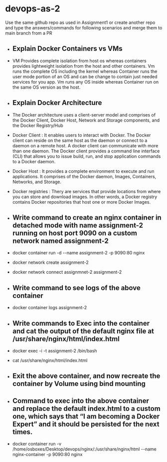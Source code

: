 # devops-as-2

Use the same github repo as used in Assignment1 or create another repo and type the answers/commands for following scenarios and merge them to main branch from a PR
- ## Explain Docker Containers vs VMs
- VM Provides complete isolation from host os whereas containers provides lightweight isolation from the host and other containers. Vm runs the complete OS including the kernel whereas Container runs the user mode portion of an OS and can be change to contain just needed services for you app. Vm runs any OS inside whereas Container  run on the same OS version as the host.  
- ## Explain Docker Architecture
- The Docker architecture uses a client-server model and comprises of the Docker Client, Docker Host, Network and Storage components, and the Docker Registry/Hub
- Docker Client : It enables users to interact with Docker. The Docker client can reside on the same host as the daemon or connect to a daemon on a remote host. A docker client can communicate with more than one daemon. The Docker client provides a command line interface (CLI) that allows you to issue build, run, and stop application commands to a Docker daemon.
- Docker Host : It provides a complete environment to execute and run applications. It comprises of the Docker daemon, Images, Containers, Networks, and Storage.
- Docker registries : Thery are services that provide locations from where you can store and download images. In other words, a Docker registry contains Docker repositories that host one or more Docker Images.
- ## Write command to create an nginx container in detached mode with name assignment-2 running on host port 9090 on a custom network named assignment-2
- docker container run -d --name assignment-2 -p 9090:80 nginx
- docker network create assignment-2
- docker network connect assignmnet-2 assignment-2 

- ## Write command to see logs of the above container
- docker container logs assignment-2
- ## Write commands to Exec into the container and cat the output of the default nginx file at /usr/share/nginx/html/index.html 
- docker exec -i -t assignment-2 /bin/bash
- cat /usr/share/nginx/html/index.html
- ## Exit the above container, and now recreate the container by Volume using bind mounting
- ## Command to exec into the above container and replace the default index.html to a custom one, which says that “I am becoming a Docker Expert” and it should be persisted for the next times.
- docker container run -v /home/osboxes/Desktop/devops/nginx/:/usr/share/nginx/html --name nginx-container -p 9090:80 nginx

